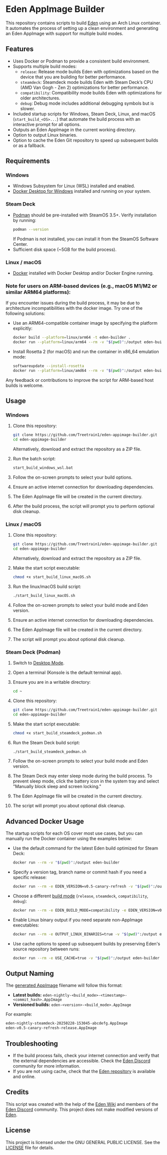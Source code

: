 # Eden AppImage Builder

This repository contains scripts to build [Eden](https://git.eden-emu.org/eden-emu/eden) using an Arch Linux container. It automates the process of setting up a clean environment and generating an Eden AppImage with support for multiple build modes.

## Features

- Uses Docker or Podman to provide a consistent build environment.
- Supports multiple build modes:
  - `release`: Release mode builds Eden with optimizations based on the device that you are building for better performance.
  - `steamdeck`: Steamdeck mode builds Eden with Steam Deck’s CPU (AMD Van Gogh - Zen 2) optimizations for better performance.
  - `compatibility`: Compatibility mode builds Eden with optimizations for older architectures.
  - `debug`: Debug mode includes additional debugging symbols but is slower.
- Included startup scripts for Windows, Steam Deck, Linux, and macOS (`start_build_<OS>...`) that automate the build process with an interactive prompt for all options.
- Outputs an Eden AppImage in the current working directory.
- Option to output Linux binaries.
- Option to cache the Eden Git repository to speed up subsequent builds or as a fallback.

## Requirements

### Windows

- Windows Subsystem for Linux (WSL) installed and enabled.
- [Docker Desktop for Windows](https://docs.docker.com/desktop/setup/install/windows-install/) installed and running on your system.

### Steam Deck

- [Podman](https://podman.io/) should be pre-installed with SteamOS 3.5+. Verify installation by running:
  ```sh
  podman --version
  ```
  If Podman is not installed, you can install it from the SteamOS Software Center.
- Sufficient disk space (\~5GB for the build process).

### Linux / macOS

- [Docker](https://docs.docker.com/get-docker/) installed with Docker Desktop and/or Docker Engine running.

### **Note for users on ARM-based devices (e.g., macOS M1/M2 or similar ARM64 platforms):**
If you encounter issues during the build process, it may be due to architecture incompatibilities with the docker image. Try one of the following solutions:
- Use an ARM64-compatible container image by specifying the platform explicitly:
   ```sh
   docker build --platform=linux/arm64 -t eden-builder .
   docker run --platform=linux/arm64 --rm -v "$(pwd)":/output eden-builder
   ```
- Install Rosetta 2 (for macOS) and run the container in x86\_64 emulation mode:
   ```sh
   softwareupdate --install-rosetta
   docker run --platform=linux/amd64 --rm -v "$(pwd)":/output eden-builder
   ```

Any feedback or contributions to improve the script for ARM-based host builds is welcome.

## Usage

### Windows

1. Clone this repository:

   ```sh
   git clone https://github.com/Treetrain1/eden-appimage-builder.git
   cd eden-appimage-builder
   ```

   Alternatively, download and extract the repository as a ZIP file.

2. Run the batch script:

   ```sh
   start_build_windows_wsl.bat
   ```

3. Follow the on-screen prompts to select your build options.

4. Ensure an active internet connection for downloading dependencies.

5. The Eden AppImage file will be created in the current directory.

6. After the build process, the script will prompt you to perform optional disk cleanup.

### Linux / macOS

1. Clone this repository:

   ```sh
   git clone https://github.com/Treetrain1/eden-appimage-builder.git
   cd eden-appimage-builder
   ```

   Alternatively, download and extract the repository as a ZIP file.

2. Make the start script executable:
   ```sh
   chmod +x start_build_linux_macOS.sh
   ```

3. Run the linux/macOS build script:
   ```sh
   ./start_build_linux_macOS.sh
   ```

4. Follow the on-screen prompts to select your build mode and Eden version.

5. Ensure an active internet connection for downloading dependencies.

6. The Eden AppImage file will be created in the current directory.

7. The script will prompt you about optional disk cleanup.

### Steam Deck (Podman)

1. Switch to [Desktop Mode](https://help.steampowered.com/en/faqs/view/671A-4453-E8D2-323C).

2. Open a terminal (Konsole is the default terminal app).

3. Ensure you are in a writable directory:
   ```sh
   cd ~
   ```

4. Clone this repository:
   ```sh
   git clone https://github.com/Treetrain1/eden-appimage-builder.git
   cd eden-appimage-builder
   ```

5. Make the start script executable:
   ```sh
   chmod +x start_build_steamdeck_podman.sh
   ```

6. Run the Steam Deck build script:
   ```sh
   ./start_build_steamdeck_podman.sh
   ```

7. Follow the on-screen prompts to select your build mode and Eden version.

8. The Steam Deck may enter sleep mode during the build process. To prevent sleep mode, click the battery icon in the system tray and select "Manually block sleep and screen locking."

9. The Eden AppImage file will be created in the current directory.

10. The script will prompt you about optional disk cleanup.

## Advanced Docker Usage

The startup scripts for each OS cover most use cases, but you can manually run the Docker container using the examples below:

- Use the default command for the latest Eden build optimized for Steam Deck:

  ```sh
  docker run --rm -v "$(pwd)":/output eden-builder
  ```

- Specify a version tag, branch name or commit hash if you need a specific release:

  ```sh
  docker run --rm -e EDEN_VERSION=v0.5-canary-refresh -v "$(pwd)":/output eden-builder
  ```

- Choose a different [build mode](https://git.eden-emu.dev/eden-emu/eden/wiki/Building-for-Linux.-#building-eden-in-release-mode-optimized) (`release`, `steamdeck`, `compatibility`, `debug`):
  ```sh
  docker run --rm -e EDEN_BUILD_MODE=compatibility -e EDEN_VERSION=v0.5-canary-refresh -v "$(pwd)":/output eden-builder
  ```

- Enable Linux binary output if you need separate non-AppImage executables:

  ```sh
  docker run --rm -e OUTPUT_LINUX_BINARIES=true -v "$(pwd)":/output eden-builder
  ```

- Use cache options to speed up subsequent builds by preserving Eden's source repository between runs:

  ```sh
  docker run --rm -e USE_CACHE=true -v "$(pwd)":/output eden-builder
  ```

## Output Naming

The [generated AppImage](https://drive.google.com/drive/folders/1OcB-CffpyZ3bVbi751FJdNLCCSE1K-Rf) filename will follow this format:

- **Latest builds:** `eden-nightly-<build_mode>-<timestamp>-<commit_hash>.AppImage`
- **Versioned builds:** `eden-<version>-<build_mode>.AppImage`

For example:

```sh
eden-nightly-steamdeck-20250228-153045-abcdefg.AppImage
eden-v0.5-canary-refresh-release.AppImage
```

## Troubleshooting

- If the build process fails, check your internet connection and verify that the external dependencies are accessible. Check the [Eden Discord](https://discord.gg/sRkuZpq5aJ) community for more information.
- If you are not using cache, check that the [Eden repository](https://git.eden-emu.dev/eden-emu/eden) is available and online.

## Credits

This script was created with the help of the [Eden Wiki](https://git.eden-emu.dev/eden-emu/eden/wiki/?action=_pages) and members of the [Eden Discord](https://discord.gg/sRkuZpq5aJ) community. This project does not make modified versions of [Eden](https://git.eden-emu.dev/eden-emu/eden).

## License

This project is licensed under the GNU GENERAL PUBLIC LICENSE. See the [LICENSE](./LICENSE) file for details.

